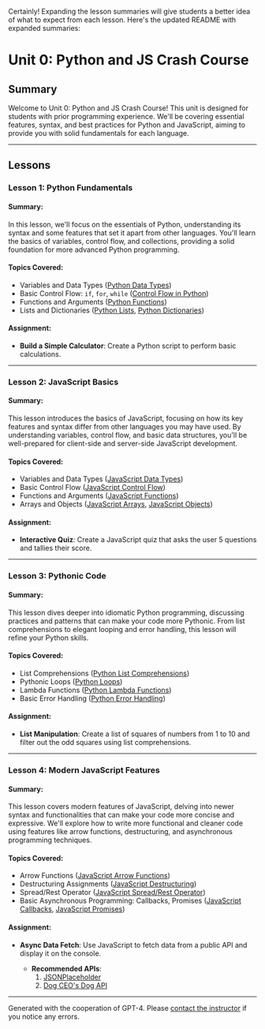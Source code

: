 Certainly! Expanding the lesson summaries will give students a better idea of what to expect from each lesson. Here's the updated README with expanded summaries:

# Unit 0: Python and JS Crash Course

## Summary

Welcome to Unit 0: Python and JS Crash Course! This unit is designed for students with prior programming experience. We'll be covering essential features, syntax, and best practices for Python and JavaScript, aiming to provide you with solid fundamentals for each language.

---

## Lessons

### Lesson 1: Python Fundamentals

#### Summary:

In this lesson, we'll focus on the essentials of Python, understanding its syntax and some features that set it apart from other languages. You'll learn the basics of variables, control flow, and collections, providing a solid foundation for more advanced Python programming.

#### Topics Covered:

- Variables and Data Types ([Python Data Types](https://realpython.com/python-data-types/))
- Basic Control Flow: `if`, `for`, `while` ([Control Flow in Python](https://docs.python.org/3/tutorial/controlflow.html))
- Functions and Arguments ([Python Functions](https://realpython.com/defining-your-own-python-function/))
- Lists and Dictionaries ([Python Lists](https://docs.python.org/3/tutorial/introduction.html#lists), [Python Dictionaries](https://docs.python.org/3/tutorial/datastructures.html#dictionaries))

#### Assignment:

- **Build a Simple Calculator**: Create a Python script to perform basic calculations.

---

### Lesson 2: JavaScript Basics

#### Summary:

This lesson introduces the basics of JavaScript, focusing on how its key features and syntax differ from other languages you may have used. By understanding variables, control flow, and basic data structures, you'll be well-prepared for client-side and server-side JavaScript development.

#### Topics Covered:

- Variables and Data Types ([JavaScript Data Types](https://developer.mozilla.org/en-US/docs/Web/JavaScript/Data_structures))
- Basic Control Flow ([JavaScript Control Flow](https://developer.mozilla.org/en-US/docs/Web/JavaScript/Guide/Control_flow_and_error_handling))
- Functions and Arguments ([JavaScript Functions](https://developer.mozilla.org/en-US/docs/Web/JavaScript/Guide/Functions))
- Arrays and Objects ([JavaScript Arrays](https://developer.mozilla.org/en-US/docs/Web/JavaScript/Reference/Global_Objects/Array), [JavaScript Objects](https://developer.mozilla.org/en-US/docs/Web/JavaScript/Reference/Global_Objects/Object))

#### Assignment:

- **Interactive Quiz**: Create a JavaScript quiz that asks the user 5 questions and tallies their score.

---

### Lesson 3: Pythonic Code

#### Summary:

This lesson dives deeper into idiomatic Python programming, discussing practices and patterns that can make your code more Pythonic. From list comprehensions to elegant looping and error handling, this lesson will refine your Python skills.

#### Topics Covered:

- List Comprehensions ([Python List Comprehensions](https://realpython.com/list-comprehension-python/))
- Pythonic Loops ([Python Loops](https://realpython.com/python-for-loop/))
- Lambda Functions ([Python Lambda Functions](https://realpython.com/python-lambda/))
- Basic Error Handling ([Python Error Handling](https://realpython.com/python-exceptions/))

#### Assignment:

- **List Manipulation**: Create a list of squares of numbers from 1 to 10 and filter out the odd squares using list comprehensions.

---

### Lesson 4: Modern JavaScript Features

#### Summary:

This lesson covers modern features of JavaScript, delving into newer syntax and functionalities that can make your code more concise and expressive. We'll explore how to write more functional and cleaner code using features like arrow functions, destructuring, and asynchronous programming techniques.

#### Topics Covered:

- Arrow Functions ([JavaScript Arrow Functions](https://developer.mozilla.org/en-US/docs/Web/JavaScript/Reference/Functions/Arrow_functions))
- Destructuring Assignments ([JavaScript Destructuring](https://developer.mozilla.org/en-US/docs/Web/JavaScript/Reference/Operators/Destructuring_assignment))
- Spread/Rest Operator ([JavaScript Spread/Rest Operator](https://developer.mozilla.org/en-US/docs/Web/JavaScript/Reference/Operators/Spread_syntax))
- Basic Asynchronous Programming: Callbacks, Promises ([JavaScript Callbacks](https://developer.mozilla.org/en-US/docs/Glossary/Callback_function), [JavaScript Promises](https://developer.mozilla.org/en-US/docs/Web/JavaScript/Reference/Global_Objects/Promise))

#### Assignment:

- **Async Data Fetch**: Use JavaScript to fetch data from a public API and display it on the console.
  
  - **Recommended APIs**:
    1. [JSONPlaceholder](https://jsonplaceholder.typicode.com/)
    2. [Dog CEO's Dog API](https://dog.ceo/dog-api/)

---

Generated with the cooperation of GPT-4. Please [contact the instructor](mailto:jhammer@friendsbalt.org) if you notice any errors.
